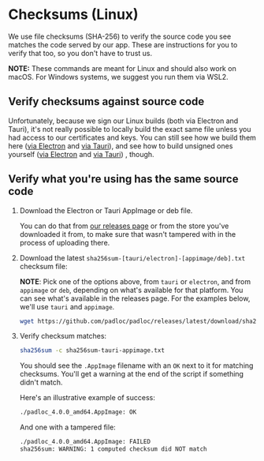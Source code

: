 # Checksums (Linux)

We use file checksums (SHA-256) to verify the source code you see matches the
code served by our app. These are instructions for you to verify that too, so
you don't have to trust us.

**NOTE:** These commands are meant for Linux and should also work on macOS. For
Windows systems, we suggest you run them via WSL2.

## Verify checksums against source code

Unfortunately, because we sign our Linux builds (both via Electron and Tauri),
it's not really possible to locally build the exact same file unless you had
access to our certificates and keys. You can still see how we build them here
([via Electron](https://github.com/padloc/padloc/blob/ea05def083df89823d7c15c7bbeb6ef1a1b40383/.github/workflows/publish-release.yml#L166)
and
[via Tauri](https://github.com/padloc/padloc/blob/ea05def083df89823d7c15c7bbeb6ef1a1b40383/.github/workflows/publish-release.yml#L116)),
and see how to build unsigned ones yourself
([via Electron](https://github.com/padloc/padloc/blob/ea05def083df89823d7c15c7bbeb6ef1a1b40383/.github/workflows/build-electron.yml)
and
[via Tauri](https://github.com/padloc/padloc/blob/ea05def083df89823d7c15c7bbeb6ef1a1b40383/.github/workflows/build-tauri.yml))
, though.

## Verify what you're using has the same source code

1. Download the Electron or Tauri AppImage or deb file.

    You can do that from
    [our releases page](https://github.com/padloc/padloc/releases) or from the
    store you've downloaded it from, to make sure that wasn't tampered with in
    the process of uploading there.

2. Download the latest `sha256sum-[tauri/electron]-[appimage/deb].txt` checksum
   file:

    **NOTE**: Pick one of the options above, from `tauri` or `electron`, and
    from `appimage` or `deb`, depending on what's available for that platform.
    You can see what's available in the releases page. For the examples below,
    we'll use `tauri` and `appimage`.

    ```bash
    wget https://github.com/padloc/padloc/releases/latest/download/sha256sum-tauri-appimage.txt
    ```

3. Verify checksum matches:

    ```bash
    sha256sum -c sha256sum-tauri-appimage.txt
    ```

    You should see the `.AppImage` filename with an `OK` next to it for matching
    checksums. You'll get a warning at the end of the script if something didn't
    match.

    Here's an illustrative example of success:

    ```txt
    ./padloc_4.0.0_amd64.AppImage: OK
    ```

    And one with a tampered file:

    ```txt
    ./padloc_4.0.0_amd64.AppImage: FAILED
    sha256sum: WARNING: 1 computed checksum did NOT match
    ```

